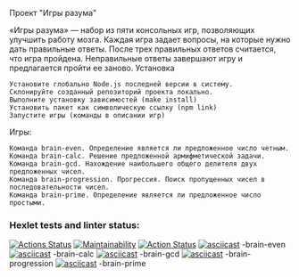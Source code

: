 Проект "Игры разума"

«Игры разума» — набор из пяти консольных игр, позволяющих улучшить работу мозга. Каждая игра задает вопросы, на которые нужно дать правильные ответы. После трех правильных ответов считается, что игра пройдена. Неправильные ответы завершают игру и предлагается пройти ее заново.
Установка

    Установите глобально Node.js последней версии в систему.
    Склонируйте созданный репозиторий проекта локально.
    Выполните установку зависимостей (make install)
    Установить пакет как символическую ссылку (npm link)
    Запустите игры (команды в описании игр)

Игры:

    Команда brain-even. Определение является ли предложенное число четным.
    Команда brain-calc. Решение предложенной армифметической задачи.
    Команда brain-gcd. Нахождение наибольшего общего делителя двух предложенных чисел.
    Команда brain-progression. Прогрессия. Поиск пропущенных чисел в последовательности чисел.
    Команда brain-prime. Определение является ли предложенное число простыми.

### Hexlet tests and linter status:
[![Actions Status](https://github.com/BelarusWillBeFree/frontend-project-lvl1/workflows/hexlet-check/badge.svg)](https://github.com/BelarusWillBeFree/frontend-project-lvl1/actions)
[![Maintainability](https://api.codeclimate.com/v1/badges/3597d0757ec4720434d0/maintainability)](https://codeclimate.com/github/BelarusWillBeFree/frontend-project-lvl1/maintainability)
[![Action Status](https://github.com/BelarusWillBeFree/frontend-project-lvl1/actions/workflows/makeLint.yml/badge.svg)](https://github.com/BelarusWillBeFree/frontend-project-lvl1/actions)
[![asciicast](https://asciinema.org/a/0EQo4XrFFyPN31xIMZmOpCmcF.svg)](https://asciinema.org/a/0EQo4XrFFyPN31xIMZmOpCmcF) -brain-even
[![asciicast](https://asciinema.org/a/r8qXBew74kHptAuMp2dumE9yE.svg)](https://asciinema.org/a/r8qXBew74kHptAuMp2dumE9yE) -brain-calc
[![asciicast](https://asciinema.org/a/RnW2HQas9E0wBCAZF0HvmkJhx.svg)](https://asciinema.org/a/RnW2HQas9E0wBCAZF0HvmkJhx) -brain-gcd
[![asciicast](https://asciinema.org/a/AEqtcGDBqgLgBNTpdjngR91b6.svg)](https://asciinema.org/a/AEqtcGDBqgLgBNTpdjngR91b6) -brain-progression 
[![asciicast](https://asciinema.org/a/UWXEbQJrfEdaNmcFbJOEUYSZc.svg)](https://asciinema.org/a/UWXEbQJrfEdaNmcFbJOEUYSZc) -brain-prime